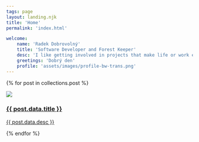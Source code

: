 ```yaml
---
tags: page
layout: landing.njk
title: 'Home'
permalink: 'index.html'

welcome:
    name: 'Radek Dobrovolný'
    title: 'Software Developer and Forest Keeper'
    desc: 'I like getting involved in projects that make life or work easier. Or just for fun. I like projects to have a beginning and an end. Small and local is beautiful.'
    greetings: 'Dobrý den'
    profile: 'assets/images/profile-bw-trans.png'
---
```


{% for post in collections.post %}
<a href="{{ post.url }}">
<div class="blog-item">
    <img src="https://placehold.co/200x200">
    <h3>{{ post.data.title }}</h3>
    <p>{{ post.data.desc }}</p>
</div>
</a>
{% endfor %}